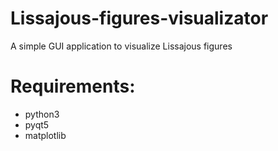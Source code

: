 # Lissajous-figures-visualizator
A simple GUI application to visualize Lissajous figures

# Requirements:
* python3
* pyqt5
* matplotlib
